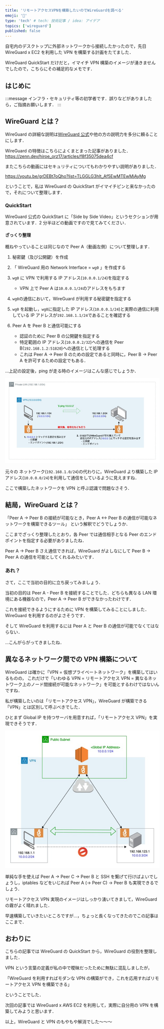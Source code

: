 ```yaml
---
title: 'リモートアクセスVPNを構築したいのでWireGuardを調べる'
emoji: '🐉'
type: 'tech' # tech: 技術記事 / idea: アイデア
topics: ['wireguard']
published: false
---
```


自宅内のデスクトップに外部ネットワークから接続したかったので，先日 WireGuard x EC2 を利用した VPN を構築する計画をたてました．

WireGuard QuickStart だけだと，イマイチ VPN 構築のイメージが湧きませんでしたので，こちらにその補足的なメモです．

## はじめに

:::message
インフラ・セキュリティ等の初学者です．誤りなどがありましたら，ご指摘お願いします．
:::

## WireGuard とは？

WireGuard の詳細な説明は[WireGuard 公式](https://www.wireguard.com/)や他の方の説明力を多分に頼ることにします．

WireGuard の特徴はこちらによくまとまった記事がありました．
https://zenn.dev/hiroe_orz17/articles/f8f35075dea4cf

またこちらの動画にはセキュリティについてもわかりやすい説明がありました．

https://youtu.be/grDEBt7oQho?list=TLGGLG3hlt_Af5EwMTEwMjAyMg

ということで，私は WireGuard の QuickStart がイマイチピンと来なかったので，それについて整理します．

### QuickStart

WireGuard 公式の QuickStart に「Side by Side Video」というセクションが用意されています．2 分半ほどの動画ですので見てみてください．

#### ざっくり整理

概ねやっていることは同じなので Peer A（動画左側）について整理します．

1. 秘密鍵（及び公開鍵）を作成

2. 「 WireGuard 用の Network Interface = `wg0` 」を作成する

3. `wg0` に VPN で利用する IP アドレス(`10.0.0.1/24`)を指定する

   - VPN 上で Peer A は`10.0.0.1/24`のアドレスをもちます

4. `wg0`の通信において，WireGuard が利用する秘密鍵を指定する

5. `wg0` を起動し，`wg0`に指定した IP アドレス(`10.0.0.1/24`)と実際の通信に利用している IP アドレスが`192.168.1.1/24`であることを確認する

6. Peer A を Peer B と通信可能にする
   - 認証のために Peer B の公開鍵を指定する
   - 特定範囲の IP アドレス(`10.0.0.2/32`)への通信を Peer B(`192.168.1.2:51820`)への通信として処理する
   - これは Peer A -> Peer B のための設定であると同時に，Peer B -> Peer A を許可するための設定でもある．

...上記の設定後，ping が走る時のイメージはこんな感じでしょうか．

![](/images/wireguard-quickstart.jpg)

元々の ネットワーク(`192.168.1.0/24`)の代わりに，WireGuard より構築した IP アドレス(`10.0.0.0/24`)を利用して通信をしているように見えますね．

ここで構築したネットワークを VPN と呼ぶ認識で問題なさそう．

## 結局，WireGuard とは？

「Peer A -> Peer B の接続が可能なとき，Peer A <-> Peer B の通信が可能なネットワークを構築できるツール」
という解釈でどうでしょうか．

ここまでざっくり整理したとおり，各 Peer では通信相手となる Peer のエンドポイントを指定する必要がありましたね．

Peer A -> Peer B さえ通信できれば，WireGuard がよしなにして Peer B -> Peer A の通信を可能としてくれるみたいです．

### あれ？

さて，ここで当初の目的に立ち戻ってみましょう．

当初の目的は Peer A - Peer B を接続することでした．どちらも異なる LAN 環境にある機器なので，Peer A -> Peer B ができなかったわけです．

これを接続できるようにするために VPN を構築してみることにしました．WireGuard を利用するのがよさそうです．

そして WireGuard を利用するには Peer A と Peer B の通信が可能でなくてはならない．

...こんがらがってきましたね．

## 異なるネットワーク間での VPN 構築について

WireGuard は確かに「VPN = 仮想プライベートネットワーク」を構築してはいるものの，
これだけで「いわゆる VPN = リモートアクセス VPN = 異なるネットワーク上のノード間接続が可能なネットワーク」を可能とするわけではないんですね．

私が構築したいのは「リモートアクセス VPN」，WireGuard が構築できる「VPN」とは区別して呼ぶべきでした．

ひとまず Global IP を持つサーバを用意すれば，「リモートアクセス VPN」を実現できそうです．

![](/images/wireguard-remote-access-vpn.jpg)

単純な手を使えば Peer A -> Peer C -> Peer B と SSH を繋げて行けばよいでしょうし，iptables などをいじれば Peer A (-> Peer C) -> Peer B も実現できるでしょう．

リモートアクセス VPN 実現のイメージはしっかり湧いてきまして，WireGuard の霧がよく晴れました．

早速構築していきたいところですが...，ちょっと長くなってきたのでこの記事はここまで．

## おわりに

こちらの記事では WireGuard の QuickStart から，WireGuard の役割を整理しました．

VPN という言葉の定義が私の中で曖昧だったために無駄に混乱しましたが，

「WireGuard を利用すればモダンな VPN の構築ができ，これを応用すればリモートアクセス VPN を構築できる」

ということでした．

次回の記事では WireGuard x AWS EC2 を利用して，実際に自分用の VPN を構築してみようと思います．

以上，WireGuard と VPN のもやもや解消でした〜〜〜
